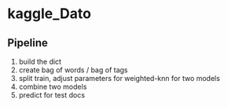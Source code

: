 # kaggle_Dato

## Pipeline
1. build the dict
2. create bag of words / bag of tags
3. split train, adjust parameters for weighted-knn for two models
4. combine two models
5. predict for test docs
